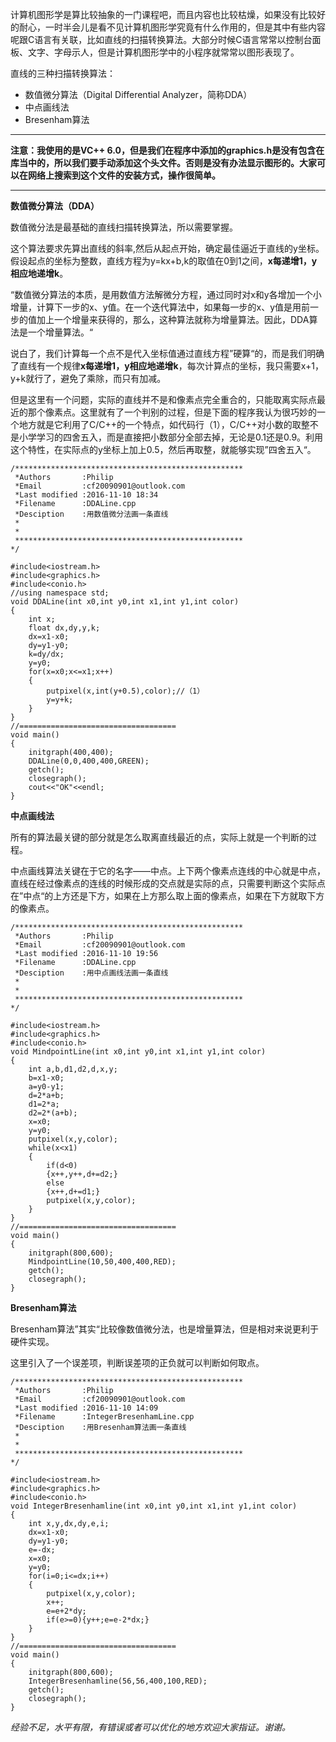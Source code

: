 ﻿计算机图形学是算比较抽象的一门课程吧，而且内容也比较枯燥，如果没有比较好的耐心，一时半会儿是看不见计算机图形学究竟有什么作用的，但是其中有些内容呢跟C语言有关联，比如直线的扫描转换算法。大部分时候C语言常常以控制台面板、文字、字母示人，但是计算机图形学中的小程序就常常以图形表现了。

直线的三种扫描转换算法：

 - 数值微分算法（Digital Differential Analyzer，简称DDA）
 - 中点画线法
 - Bresenham算法

----------
**注意：我使用的是VC++ 6.0，但是我们在程序中添加的graphics.h是没有包含在库当中的，所以我们要手动添加这个头文件。否则是没有办法显示图形的。大家可以在网络上搜索到这个文件的安装方式，操作很简单。**

----------
**数值微分算法（DDA）**

数值微分法是最基础的直线扫描转换算法，所以需要掌握。

这个算法要求先算出直线的斜率,然后从起点开始，确定最佳逼近于直线的y坐标。假设起点的坐标为整数，直线方程为y=kx+b,k的取值在0到1之间，**x每递增1，y相应地递增k**。

“数值微分算法的本质，是用数值方法解微分方程，通过同时对x和y各增加一个小增量，计算下一步的x、y值。在一个迭代算法中，如果每一步的x、y值是用前一步的值加上一个增量来获得的，那么，这种算法就称为增量算法。因此，DDA算法是一个增量算法。“

说白了，我们计算每一个点不是代入坐标值通过直线方程”硬算“的，而是我们明确了直线有一个规律**x每递增1，y相应地递增k**，每次计算点的坐标，我只需要x+1，y+k就行了，避免了乘除，而只有加减。

但是这里有一个问题，实际的直线并不是和像素点完全重合的，只能取离实际点最近的那个像素点。这里就有了一个判别的过程，但是下面的程序我认为很巧妙的一个地方就是它利用了C/C++的一个特点，如代码行（1），C/C++对小数的取整不是小学学习的四舍五入，而是直接把小数部分全部去掉，无论是0.1还是0.9。利用这个特性，在实际点的y坐标上加上0.5，然后再取整，就能够实现”四舍五入“。


```
/***************************************************
 *Authors		:Philip
 *Email			:cf20090901@outlook.com
 *Last modified :2016-11-10 18:34
 *Filename		:DDALine.cpp
 *Desciption	:用数值微分法画一条直线
 *				 
 *				 
 ***************************************************
*/

#include<iostream.h>
#include<graphics.h>
#include<conio.h>
//using namespace std;
void DDALine(int x0,int y0,int x1,int y1,int color)
{
	int x;
	float dx,dy,y,k;
	dx=x1-x0;
	dy=y1-y0;
	k=dy/dx;
	y=y0;
	for(x=x0;x<=x1;x++)
	{
		putpixel(x,int(y+0.5),color);//（1）
		y=y+k;
	}
}
//===================================
void main()
{
	initgraph(400,400);
	DDALine(0,0,400,400,GREEN);
	getch();
	closegraph();
	cout<<"OK"<<endl;
}
```

**中点画线法**

所有的算法最关键的部分就是怎么取离直线最近的点，实际上就是一个判断的过程。

中点画线算法关键在于它的名字——中点。上下两个像素点连线的中心就是中点，直线在经过像素点的连线的时候形成的交点就是实际的点，只需要判断这个实际点在”中点“的上方还是下方，如果在上方那么取上面的像素点，如果在下方就取下方的像素点。


```
/***************************************************
 *Authors		:Philip
 *Email			:cf20090901@outlook.com
 *Last modified :2016-11-10 19:56
 *Filename		:DDALine.cpp
 *Desciption	:用中点画线法画一条直线
 *				 
 *				 
 ***************************************************
*/

#include<iostream.h>
#include<graphics.h>
#include<conio.h>
void MindpointLine(int x0,int y0,int x1,int y1,int color)
{
	int a,b,d1,d2,d,x,y;
	b=x1-x0;
	a=y0-y1;
	d=2*a+b;
	d1=2*a;
	d2=2*(a+b);
	x=x0;
	y=y0;
	putpixel(x,y,color);
	while(x<x1)
	{
		if(d<0)
		{x++,y++,d+=d2;}
		else
		{x++,d+=d1;}
		putpixel(x,y,color);
	}
}
//===================================
void main()
{
	initgraph(800,600);
	MindpointLine(10,50,400,400,RED);
	getch();
	closegraph();
}
```

**Bresenham算法**

Bresenham算法”其实“比较像数值微分法，也是增量算法，但是相对来说更利于硬件实现。

这里引入了一个误差项，判断误差项的正负就可以判断如何取点。


```
/***************************************************
 *Authors		:Philip
 *Email			:cf20090901@outlook.com
 *Last modified :2016-11-10 14:09
 *Filename		:IntegerBresenhamLine.cpp
 *Desciption	:用Bresenham算法画一条直线
 *				 
 *				 
 ***************************************************
*/

#include<iostream.h>
#include<graphics.h>
#include<conio.h>
void IntegerBresenhamline(int x0,int y0,int x1,int y1,int color)
{
	int x,y,dx,dy,e,i;
	dx=x1-x0;
	dy=y1-y0;
	e=-dx;
	x=x0;
	y=y0;
	for(i=0;i<=dx;i++)
	{
		putpixel(x,y,color);
		x++;
		e=e+2*dy;
		if(e>=0){y++;e=e-2*dx;}
	}
}
//===================================
void main()
{
	initgraph(800,600);
	IntegerBresenhamline(56,56,400,100,RED);
	getch();
	closegraph();
}
```

*经验不足，水平有限，有错误或者可以优化的地方欢迎大家指证。谢谢。*
